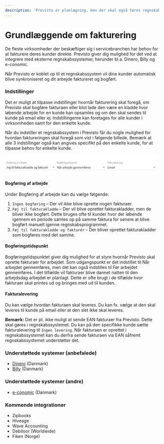 ```yaml
---
description: 'Previsto er planlægning, men der skal også føres regnskab'
---
```


# Grundlæggende om fakturering

De fleste virksomheder der beskæftiger sig i servicebranchen har behov for at fakturere deres kunder direkte. Previsto giver dig mulighed for det ved at integrere med eksterne regnskabssystemer, herunder bl.a. Dinero, Billy og e-conomic.

Når Previsto er koblet op til et regnskabssystem vil dine kunder automatisk blive synkroniseret og dit arbejde faktureret og bogført.

### Indstillinger

Det er muligt at tilpasse indstillinger hvornår fakturering skal foregå, om Previsto skal bogføre fakturaen eller blot lade den være en kladde hvor løbende arbejde for en kunde kan opsamles og om den skal sendes til kunde på email eller ej. Indstillingenre kan foretages for alle kunder i virksomheden samt for den enkelte kunde.

Når du indstiller et regnskabssystem i Previsto får du nogle mulighed for hvordan faktureringen skal foregå som vist i følgende billede. Bemærk at alle 3 indstillinger også kan angives specifikt på den enkelte kunde, for at tilpasse behov for enkelte kunde. 

![Du kan indstille hvordan fakturering skal foreg&#xE5;](../.gitbook/assets/skaermbillede-2020-02-24-kl.-15.49.52.png)

#### Bogføring af arbejde

Under Bogføring af arbejde kan du vælge følgende:

1. `Ingen bogføring` – Der vil ikke blive oprette nogen fakturaer.
2. `Føj til fakturakladde` – Der vil blive oprettet fakturakladder, men de bliver ikke bogført. Dette bruges ofte til kunder hvor der løbende igennem en periode samles op på samme faktura for senere at blive bogført manuelt igenne regnskabsprogrammet. 
3. `Føj til fakturakladde og fakturér` – Der bliver oprettet fakturakladder som bogføres med det samme.

#### Bogføringstidspunkt

Bogføringstidspunktet giver dig mulighed for at styre hvornår Previsto skal oprette fakturaer for arbejdet. Som udgangspunkt er det indstillet til Når arbejdet gennemføres, men det kan også indstilles til Før arbejdet gennemføres. I det tilfælde vil fakturaer blive dannet natten til den arbejdsdag arbejdet er planlagt. Dette er ofte brugt i de tilfælde hvor fakturaer skal printes ud og bringes med ud til kunden.

#### Fakturalevering

Du kan vælge hvordan fakturaen skal leveres. Du kan fx. vælge at den skal leveres til kunde på email eller at den slet ikke skal leveres.

**Bemærk:** Det er pt. ikke muligt at sende EAN fakturaer fra Previsto. Dette skal gøres i regnskabssystemet. Du kan på den specifikke kunde sætte fakturalevering til `Ingen levering`. Når fakturaen er oprettet i regnskabssystemet kan du derfra sende fakturaen via EAN såfremt regnskabssystemet understøtter det.

### Understøttede systemer \(anbefalede\)

* [Dinero](integration-med-dinero.md) \(Danmark\)
* [Billy](integration-med-billy.md) \(Danmark\)

### Understøttede systemer \(andre\)

* [e-conomic](integration-med-e-conomic.md) \(Danmark\)

### Kommende integrationer

* Zipbooks
* Hiveage
* Wave Accounting
* Debitoor \(Worldwide\)
* Fiken \(Norge\)

